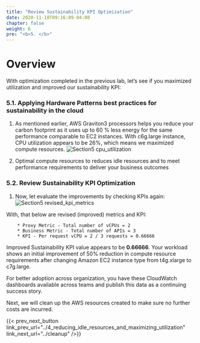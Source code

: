 ```yaml
---
title: "Review Sustainability KPI Optimization"
date: 2020-11-18T09:16:09-04:00
chapter: false
weight: 6
pre: "<b>5. </b>"
---
```


# Overview

With optimization completed in the previous lab, let’s see if you maximized utilization and improved our sustainability KPI:

### 5.1. Applying Hardware Patterns best practices for sustainability in the cloud

1. As mentioned earlier, AWS Graviton3 processors helps you reduce your carbon footprint as it uses up to 60 % less energy for the same performance comparable to EC2 instances. With c6g.large instance, CPU utilization appears to be 26%, which means we maximized compute resources. 
![Section5 cpu_utilization](/Sustainability/200_optimize_ec2_using_cloudwatch_compute_optimizer/Images/section5/cpu_utilization.png)

2. Optimal compute resources to reduces idle resources and to meet performance requirements to deliver your business outcomes


### 5.2. Review Sustainability KPI Optimization

1. Now, let evaluate the improvements by checking KPIs again:
![Section5 revised_kpi_metrics](/Sustainability/200_optimize_ec2_using_cloudwatch_compute_optimizer/Images/section5/revised_kpi_metrics.png)


With, that below are revised (improved) metrics and KPI:

        * Proxy Metric - Total number of vCPUs = 2
        * Business Metric - Total number of APIs = 3
        * KPI - Per request vCPU = 2 / 3 requests = 0.66666 

Improved Sustainability KPI value appears to be **0.66666**.
Your workload shows an initial improvement of 50% reduction in compute resource requirements after changing Amazon EC2 instance type from t4g.xlarge to c7g.large.

For better adoption across organization, you have these CloudWatch dashboards available across teams and publish this data as a continuing success story.

Next, we will clean up the AWS resources created to make sure no further costs are incurred.

{{< prev_next_button link_prev_url="../4_reducing_idle_resources_and_maximizing_utilization" link_next_url="../cleanup" />}}

